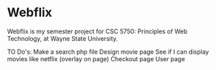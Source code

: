 # Webflix
Webflix is my semester project for CSC 5750: Principles of Web Technology, at Wayne State University.  



TO Do's: 
Make a search php file
Design movie page
See if I can display movies like netflix (overlay on page)
Checkout page
User page

